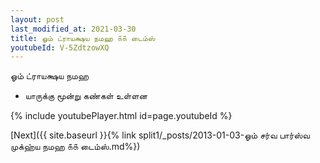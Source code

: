 ```yaml
---
layout: post
last_modified_at: 2021-03-30
title: ஓம் ட்ராயக்ஷய நமஹ ௧௧ டைம்ஸ்
youtubeId: V-5ZdtzowXQ
---
```

 
 
 ஓம் ட்ராயக்ஷய நமஹ  
 
 -  யாருக்கு மூன்று கண்கள் உள்ளன 
 
  
 
  
 
 
 
 
 
 


{% include youtubePlayer.html id=page.youtubeId %}
 
[Next]({{ site.baseurl }}{% link  split1/_posts/2013-01-03-ஓம் சர்வ பார்ஸ்வ முக்ஹ்ய நமஹ ௧௧ டைம்ஸ்.md%})
 
